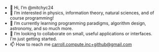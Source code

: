 - 👋 Hi, I’m @mitchyc24
- 👀 I’m interested in physics, information theory, natural sciences, and of course programming!
- 🌱 I’m currently learning programming paradigms, algorithm design, astronomy, and so much more.
- 💞️ I’m looking to collaborate on small, useful applications or interfaces. I'm just getting started.  
- 📫 How to reach me carroll.compute.inc+github@gmail.com

<!---
mitchyc24/mitchyc24 is a ✨ special ✨ repository because its `README.md` (this file) appears on your GitHub profile.
You can click the Preview link to take a look at your changes.
--->

